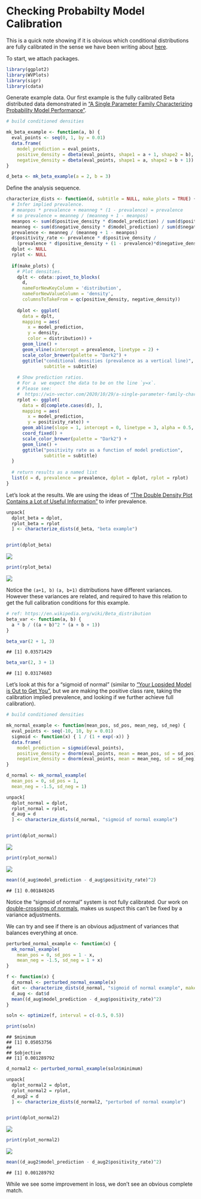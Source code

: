 Checking Probabilty Model Calibration
================

This is a quick note showing if it is obvious which conditional
distributions are fully calibrated in the sense we have been writing
about [here](https://win-vector.com/tag/calibrated-models/).

To start, we attach packages.

``` r
library(ggplot2)
library(WVPlots)
library(sigr)
library(cdata)
```

Generate example data. Our first example is the fully calibrated Beta
distributed data demonstrated in [“A Single Parameter Family
Characterizing Probability Model
Performance”](https://win-vector.com/2020/10/29/a-single-parameter-family-characterizing-probability-model-performance/).

``` r
# build conditioned densities

mk_beta_example <- function(a, b) {
  eval_points <- seq(0, 1, by = 0.01)
  data.frame(
    model_prediction = eval_points,
    positive_density = dbeta(eval_points, shape1 = a + 1, shape2 = b),
    negative_density = dbeta(eval_points, shape1 = a, shape2 = b + 1))
}

d_beta <- mk_beta_example(a = 2, b = 3)
```

Define the analysis sequence.

``` r
characterize_dists <- function(d, subtitle = NULL, make_plots = TRUE) {
  # Infer implied prevalence.
  # meanpos * prevalence + meanneg * (1 - prevalence) = prevalence
  # so prevalence = meanneg / (meanneg + 1 - meanpos)
  meanpos <- sum(d$positive_density * d$model_prediction) / sum(d$positive_density)
  meanneg <- sum(d$negative_density * d$model_prediction) / sum(d$negative_density)
  prevalence <- meanneg / (meanneg + 1 - meanpos)
  d$positivity_rate <- prevalence * d$positive_density / 
    (prevalence * d$positive_density + (1 - prevalence)*d$negative_density)
  dplot <- NULL
  rplot <- NULL
  
  if(make_plots) {
    # Plot densities.
    dplt <- cdata::pivot_to_blocks(
      d,
      nameForNewKeyColumn = 'distribution',
      nameForNewValueColumn = 'density',
      columnsToTakeFrom = qc(positive_density, negative_density))
    
    dplot <- ggplot(
      data = dplt,
      mapping = aes(
        x = model_prediction,
        y = density,
        color = distribution)) + 
      geom_line() +
      geom_vline(xintercept = prevalence, linetype = 2) +
      scale_color_brewer(palette = "Dark2") + 
      ggtitle("conditional densities (prevalence as a vertical line)",
              subtitle = subtitle)
    
    # Show prediction ratios. 
    # For a  we expect the data to be on the line `y=x`.
    # Please see: 
    #  https://win-vector.com/2020/10/29/a-single-parameter-family-characterizing-probability-model-performance/
    rplot <- ggplot(
      data = d[complete.cases(d), ],
      mapping = aes(
        x = model_prediction,
        y = positivity_rate)) + 
      geom_abline(slope = 1, intercept = 0, linetype = 3, alpha = 0.5, color = "DarkGreen") +
      coord_fixed() + 
      scale_color_brewer(palette = "Dark2") + 
      geom_line() +
      ggtitle("positivity rate as a function of model prediction",
              subtitle = subtitle)
  }
  
  # return results as a named list
  list(d = d, prevalence = prevalence, dplot = dplot, rplot = rplot)
}
```

Let’s look at the results. We are using the ideas of [“The Double
Density Plot Contains a Lot of Useful
Information”](https://win-vector.com/2020/10/27/the-double-density-plot-contains-a-lot-of-useful-information/)
to infer prevalence.

``` r
unpack[
  dplot_beta = dplot,
  rplot_beta = rplot
  ] <- characterize_dists(d_beta, "beta example")


print(dplot_beta)
```

![](Checking_Calibration_files/figure-gfm/unnamed-chunk-4-1.png)<!-- -->

``` r
print(rplot_beta)
```

![](Checking_Calibration_files/figure-gfm/unnamed-chunk-4-2.png)<!-- -->

Notice the `(a+1, b)` `(a, b+1)` distributions have different variances.
However these variances are related, and required to have this relation
to get the full calibration conditions for this example.

``` r
# ref: https://en.wikipedia.org/wiki/Beta_distribution
beta_var <- function(a, b) {
  a * b / ((a + b)^2 * (a + b + 1))
}

beta_var(2 + 1, 3)
```

    ## [1] 0.03571429

``` r
beta_var(2, 3 + 1)
```

    ## [1] 0.03174603

Let’s look at this for a “sigmoid of normal” (similar to [“Your Lopsided
Model is Out to Get
You”](https://win-vector.com/2020/10/26/your-lopsided-model-is-out-to-get-you/),
but we are making the positive class rare, taking the calibration
implied prevalence, and looking if we further achieve full calibration).

``` r
# build conditioned densities

mk_normal_example <- function(mean_pos, sd_pos, mean_neg, sd_neg) {
  eval_points <- seq(-10, 10, by = 0.01)
  sigmoid <- function(x) { 1 / (1 + exp(-x)) }
  data.frame(
    model_prediction = sigmoid(eval_points),
    positive_density = dnorm(eval_points, mean = mean_pos, sd = sd_pos),
    negative_density = dnorm(eval_points, mean = mean_neg, sd = sd_neg))
}

d_normal <- mk_normal_example(
  mean_pos = 0, sd_pos = 1, 
  mean_neg = -1.5, sd_neg = 1)
```

``` r
unpack[
  dplot_normal = dplot,
  rplot_normal = rplot,
  d_aug = d
  ] <- characterize_dists(d_normal, "sigmoid of normal example")


print(dplot_normal)
```

![](Checking_Calibration_files/figure-gfm/unnamed-chunk-7-1.png)<!-- -->

``` r
print(rplot_normal)
```

![](Checking_Calibration_files/figure-gfm/unnamed-chunk-7-2.png)<!-- -->

``` r
mean((d_aug$model_prediction - d_aug$positivity_rate)^2)
```

    ## [1] 0.001849245

Notice the “sigmoid of normal” system is not fully calibrated. Our work
on [double-crossings of
normals](https://win-vector.com/2020/10/26/your-lopsided-model-is-out-to-get-you/),
makes us suspect this can’t be fixed by a variance adjustments.

We can try and see if there is an obvious adjustment of variances that
balances everything at once.

``` r
perturbed_normal_example <- function(x) {
  mk_normal_example(
    mean_pos = 0, sd_pos = 1 - x, 
    mean_neg = -1.5, sd_neg = 1 + x)
}

f <- function(x) {
  d_normal <- perturbed_normal_example(x)
  dat <- characterize_dists(d_normal, "sigmoid of normal example", make_plots = FALSE)
  d_aug <- dat$d
  mean((d_aug$model_prediction - d_aug$positivity_rate)^2)
}

soln <- optimize(f, interval = c(-0.5, 0.5))

print(soln)
```

    ## $minimum
    ## [1] 0.05053756
    ## 
    ## $objective
    ## [1] 0.001289792

``` r
d_normal2 <- perturbed_normal_example(soln$minimum)

unpack[
  dplot_normal2 = dplot,
  rplot_normal2 = rplot,
  d_aug2 = d
  ] <- characterize_dists(d_normal2, "perturbed of normal example")


print(dplot_normal2)
```

![](Checking_Calibration_files/figure-gfm/unnamed-chunk-8-1.png)<!-- -->

``` r
print(rplot_normal2)
```

![](Checking_Calibration_files/figure-gfm/unnamed-chunk-8-2.png)<!-- -->

``` r
mean((d_aug2$model_prediction - d_aug2$positivity_rate)^2)
```

    ## [1] 0.001289792

While we see some improvement in loss, we don’t see an obvious complete
match.
